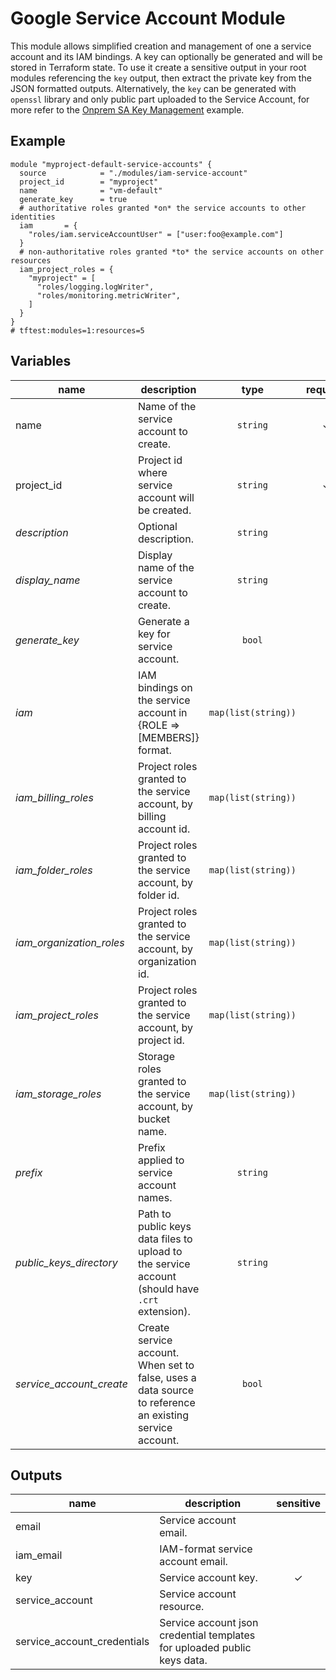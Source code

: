 # Google Service Account Module

This module allows simplified creation and management of one a service account and its IAM bindings. A key can optionally be generated and will be stored in Terraform state. To use it create a sensitive output in your root modules referencing the `key` output, then extract the private key from the JSON formatted outputs. Alternatively, the `key` can be generated with `openssl` library and only public part uploaded to the Service Account, for more refer to the [Onprem SA Key Management](../../cloud-operations/onprem-sa-key-management/) example.

## Example

```hcl
module "myproject-default-service-accounts" {
  source            = "./modules/iam-service-account"
  project_id        = "myproject"
  name              = "vm-default"
  generate_key      = true
  # authoritative roles granted *on* the service accounts to other identities
  iam       = {
    "roles/iam.serviceAccountUser" = ["user:foo@example.com"]
  }
  # non-authoritative roles granted *to* the service accounts on other resources
  iam_project_roles = {
    "myproject" = [
      "roles/logging.logWriter",
      "roles/monitoring.metricWriter",
    ]
  }
}
# tftest:modules=1:resources=5
```

<!-- BEGIN TFDOC -->
## Variables

| name | description | type | required | default |
|---|---|:---: |:---:|:---:|
| name | Name of the service account to create. | <code title="">string</code> | ✓ |  |
| project_id | Project id where service account will be created. | <code title="">string</code> | ✓ |  |
| *description* | Optional description. | <code title="">string</code> |  | <code title="">null</code> |
| *display_name* | Display name of the service account to create. | <code title="">string</code> |  | <code title="">Terraform-managed.</code> |
| *generate_key* | Generate a key for service account. | <code title="">bool</code> |  | <code title="">false</code> |
| *iam* | IAM bindings on the service account in {ROLE => [MEMBERS]} format. | <code title="map&#40;list&#40;string&#41;&#41;">map(list(string))</code> |  | <code title="">{}</code> |
| *iam_billing_roles* | Project roles granted to the service account, by billing account id. | <code title="map&#40;list&#40;string&#41;&#41;">map(list(string))</code> |  | <code title="">{}</code> |
| *iam_folder_roles* | Project roles granted to the service account, by folder id. | <code title="map&#40;list&#40;string&#41;&#41;">map(list(string))</code> |  | <code title="">{}</code> |
| *iam_organization_roles* | Project roles granted to the service account, by organization id. | <code title="map&#40;list&#40;string&#41;&#41;">map(list(string))</code> |  | <code title="">{}</code> |
| *iam_project_roles* | Project roles granted to the service account, by project id. | <code title="map&#40;list&#40;string&#41;&#41;">map(list(string))</code> |  | <code title="">{}</code> |
| *iam_storage_roles* | Storage roles granted to the service account, by bucket name. | <code title="map&#40;list&#40;string&#41;&#41;">map(list(string))</code> |  | <code title="">{}</code> |
| *prefix* | Prefix applied to service account names. | <code title="">string</code> |  | <code title="">null</code> |
| *public_keys_directory* | Path to public keys data files to upload to the service account (should have `.crt` extension). | <code title="">string</code> |  | <code title=""></code> |
| *service_account_create* | Create service account. When set to false, uses a data source to reference an existing service account. | <code title="">bool</code> |  | <code title="">true</code> |

## Outputs

| name | description | sensitive |
|---|---|:---:|
| email | Service account email. |  |
| iam_email | IAM-format service account email. |  |
| key | Service account key. | ✓ |
| service_account | Service account resource. |  |
| service_account_credentials | Service account json credential templates for uploaded public keys data. |  |
<!-- END TFDOC -->
